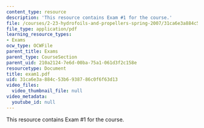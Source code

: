 ```yaml
---
content_type: resource
description: 'This resource contains Exam #1 for the course.'
file: /courses/2-23-hydrofoils-and-propellers-spring-2007/31ca6e3a884c53b6938786c0f6f63d13_exam1.pdf
file_type: application/pdf
learning_resource_types:
- Exams
ocw_type: OCWFile
parent_title: Exams
parent_type: CourseSection
parent_uid: 210a2124-7e6d-00ba-75a1-061d3f2c158e
resourcetype: Document
title: exam1.pdf
uid: 31ca6e3a-884c-53b6-9387-86c0f6f63d13
video_files:
  video_thumbnail_file: null
video_metadata:
  youtube_id: null
---
```

This resource contains Exam #1 for the course.

